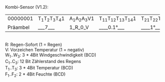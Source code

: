 Kombi-Sensor (V1.2):   
   
    
 
 
 


<table cellspacing="2" cellpadding="2" border="0">
<tr>
	<td align="center" valign="top">00000001</td>
	<td>T<SUB>1</SUB>T<SUB>2</SUB>T<SUB>3</SUB>T<SUB>4</SUB>1</td>
	<td>A<SUB>1</SUB>A<SUB>2</SUB>A<SUB>3</SUB>V1</td>
	<td>T<SUB>11</SUB>T<SUB>12</SUB>T<SUB>13</SUB>T<SUB>14</SUB>1</td>
	<td>T<SUB>21</SUB>T<SUB>22</SUB>T<SUB>23</SUB>T<SUB>24</SUB>1</td>
	<td>T<SUB>31</SUB>T<SUB>32</SUB>T<SUB>33</SUB>T<SUB>34</SUB>1</td>
	<td>F<SUB>11</SUB>F<SUB>12</SUB>F<SUB>13</SUB>F<SUB>14</SUB>1</td>
	<td>F<SUB>21</SUB>F<SUB>22</SUB>F<SUB>23</SUB>F<SUB>24</SUB>1</td>
	<td>W<SUB>11</SUB>W<SUB>12</SUB>W<SUB>13</SUB>W<SUB>14</SUB>1</td>
	<td>W<SUB>21</SUB>W<SUB>22</SUB>W<SUB>23</SUB>W<SUB>24</SUB>1</td>
	<td>W<SUB>31</SUB>W<SUB>32</SUB>W<SUB>33</SUB>W<SUB>34</SUB>1</td>
	<td>C<SUB>11</SUB>C<SUB>12</SUB>C<SUB>13</SUB>C<SUB>14</SUB>1</td>
	<td>C<SUB>21</SUB>C<SUB>22</SUB>C<SUB>23</SUB>C<SUB>24</SUB>1</td>
	<td>C<SUB>31</SUB>C<SUB>32</SUB>C<SUB>33</SUB>C<SUB>34</SUB>1</td>
	<td>B<SUB>1</SUB>B<SUB>2</SUB>B<SUB>3</SUB>B<SUB>4</SUB>1</td>
	<td>Q<SUB>1</SUB>Q<SUB>2</SUB>Q<SUB>3</SUB>Q<SUB>4</SUB>1</td>
	<td>S<SUB>1</SUB>S<SUB>2</SUB>S<SUB>3</SUB>S<SUB>4</SUB>1</td>
</tr>
<tr>
	<td>Präambel</td>
	<td>___7___</td>
	<td>1_R_0_V</td>
	<td>____0.1°___</td>
	<td>____1°_____</td>
	<td>____10°____</td>
	<td>____1%_____</td>
	<td>____10%____</td>
	<td>_0.1 km/h__</td>
	<td>___1 km/h__</td>
	<td>__10 km/h__</td>
	<td>___R_LSN___</td>
	<td>___R_MID___</td>
	<td>___R_MSN___</td>
	<td>__???___</td>
	<td>_Check_</td>
	<td>_Summe_</td>
</tr>
</table>
</P>

<P><br>R: Regen-Sofort (1 = Regen)<br>
V: Vorzeichen Temperatur (1 = negativ)<br>
W<SUB>1</SUB>..W<SUB>3</SUB>: 3 * 4Bit Windgeschwindigkeit (BCD)<br>
C<SUB>1</SUB>..C<SUB>3</SUB>: 12 Bit Zählerstand des Regens<br>
T<SUB>1</SUB>..T<SUB>3</SUB>: 3 * 4Bit Temperatur (BCD)<br>
F<SUB>1</SUB>..F<sub>2</sub>: 2 * 4Bit Feuchte (BCD)<br>
